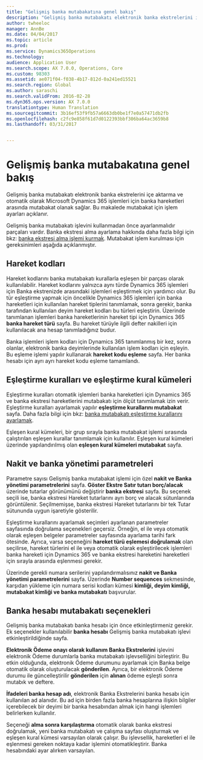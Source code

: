 ```yaml
---
title: "Gelişmiş banka mutabakatına genel bakış"
description: "Gelişmiş banka mutabakatı elektronik banka ekstrelerini içe aktarma ve otomatik olarak Microsoft Dynamics 365 işlemleri için banka hareketleri arasında mutabakat olanak sağlar.  Bu makalede mutabakat için işlem ayarları açıklanır."
author: twheeloc
manager: AnnBe
ms.date: 04/04/2017
ms.topic: article
ms.prod: 
ms.service: Dynamics365Operations
ms.technology: 
audience: Application User
ms.search.scope: AX 7.0.0, Operations, Core
ms.custom: 98303
ms.assetid: ae071f04-f038-4b17-812d-0a241ed15521
ms.search.region: Global
ms.author: saraschi
ms.search.validFrom: 2016-02-28
ms.dyn365.ops.version: AX 7.0.0
translationtype: Human Translation
ms.sourcegitcommit: 3b16ef53f9fb57a6663db0be1f7e0a57471db2fb
ms.openlocfilehash: c2fc9e858f61d7d0122393bbf306ba64ac3659b8
ms.lasthandoff: 03/31/2017


---
```


# <a name="advanced-bank-reconciliation-overview"></a>Gelişmiş banka mutabakatına genel bakış

Gelişmiş banka mutabakatı elektronik banka ekstrelerini içe aktarma ve otomatik olarak Microsoft Dynamics 365 işlemleri için banka hareketleri arasında mutabakat olanak sağlar.  Bu makalede mutabakat için işlem ayarları açıklanır.  

Gelişmiş banka mutabakatı işlevini kullanmadan önce ayarlanmalıdır parçaları vardır. Banka ekstresi alma ayarlama hakkında daha fazla bilgi için bkz: [banka ekstresi alma işlemi kurmak](set-up-advanced-bank-reconciliation-import-process.md).  Mutabakat işlem kurulması için gereksinimleri aşağıda açıklanmıştır.

## <a name="transaction-codes"></a>Hareket kodları
Hareket kodlarını banka mutabakatı kurallarla eşleşen bir parçası olarak kullanılabilir.  Hareket kodlarını yalnızca aynı türde Dynamics 365 işlemleri için Banka ekstrenizde arasındaki işlemleri eşleştirmek için yardımcı olur.  Bu tür eşleştirme yapmak için öncelikle Dynamics 365 işlemleri için banka hareketleri için kullanılan hareket tiplerini tanımlamak, sonra gerekir, banka tarafından kullanılan deyim hareket kodları bu türleri eşleştirin.  Üzerinde tanımlanan işlemleri banka hareketlerinin hareket tipi için Dynamics 365 **banka hareket türü** sayfa.  Bu hareket türüyle ilgili defter nakilleri için kullanılacak ana hesap tanımladığınız budur. 

Banka işlemleri işlem kodları için Dynamics 365 tanımlanmış bir kez, sonra olanlar, elektronik banka deyimlerinde kullanılan işlem kodları için eşleyin.  Bu eşleme işlemi yapılır kullanarak **hareket kodu eşleme** sayfa.  Her banka hesabı için ayrı ayrı hareket kodu eşleme tamamlandı.

## <a name="matching-rules-and-matching-rule-sets"></a>Eşleştirme kuralları ve eşleştirme kural kümeleri
Eşleştirme kuralları otomatik işlemleri banka hareketleri için Dynamics 365 ve banka ekstresi hareketlerini mutabakatı için ölçüt tanımlamak izin verir.  Eşleştirme kuralları ayarlamak yapılır **eşleştirme kurallarını mutabakat** sayfa.  Daha fazla bilgi için bkz: [banka mutabakatı eşleştirme kurallarını ayarlamak](set-up-bank-reconciliation-matching-rules.md). 

Eşleşen kural kümeleri, bir grup sırayla banka mutabakat işlemi sırasında çalıştırılan eşleşen kurallar tanımlamak için kullanılır.  Eşleşen kural kümeleri üzerinde yapılandırılmış olan **eşleşen kural kümeleri mutabakat** sayfa.

## <a name="cash-and-bank-management-parameters"></a>Nakit ve banka yönetimi parametreleri
Parametre sayısı Gelişmiş banka mutabakat işlemi için özel **nakit ve Banka yönetimi parametrelerini** sayfa.  **Göster Ekstre Satır tutarı borç/alacak** üzerinde tutarlar görünümünü değiştirir **banka ekstresi** sayfa.  Bu seçenek seçili ise, banka ekstresi Hareket tutarlarını ayrı borç ve alacak sütunlarında görüntülenir.  Seçilmemişse, banka ekstresi Hareket tutarlarını bir tek Tutar sütununda uygun işaretiyle gösterilir. 

Eşleştirme kurallarını ayarlamak seçimleri ayarlanan parametreler sayfasında doğrulama seçenekleri geçersiz.  Örneğin, el ile veya otomatik olarak eşleşen belgeler parametreler sayfasında ayarlama tarihi fark ötesinde.  Ayrıca, varsa seçeneğini **hareket türü eşlemesi doğrulamak** olan seçilirse, hareket türlerini el ile veya otomatik olarak eşleştirilecek işlemleri banka hareketi için Dynamics 365 ve banka ekstresi hareketini hareketleri için sırayla arasında eşlenmesi gerekir. 

Üzerinde gerekli numara serilerini yapılandırmalısınız **nakit ve Banka yönetimi parametrelerini** sayfa.  Üzerinde **Number sequences** sekmesinde, karşıdan yükleme için numara serisi kodları kümesi **kimliği, deyim kimliği, mutabakat kimliği ve banka mutabakatı** başvurular.

## <a name="bank-account-reconciliation-options"></a>Banka hesabı mutabakatı seçenekleri
Gelişmiş banka mutabakatı banka hesabı için önce etkinleştirmeniz gerekir.  Ek seçenekler kullanılabilir **banka hesabı** Gelişmiş banka mutabakatı işlevi etkinleştirildiğinde sayfa. 

**Elektronik Ödeme onayı olarak kullanım Banka Ekstrelerini** işlevini elektronik Ödeme durumlarla banka mutabakatı işlevselliğini birleştirir.  Bu etkin olduğunda, elektronik Ödeme durumunu ayarlamak için Banka belge otomatik olarak oluşturulacak **gönderilen**.  Ayrıca, bir elektronik Ödeme durumu ile güncelleştirilir **gönderilen** için **alınan** ödeme eşleşti sonra mutabık ve deftere. 

**İfadeleri banka hesap adı**, elektronik Banka Ekstrelerini banka hesabı için kullanılan ad alanıdır.  Bu ad için birden fazla banka hesaplarına ilişkin bilgiler içerebilecek bir deyimi bir banka hesabından almak için hangi işlemleri belirlerken kullanılır. 

Seçeneği **alma sonra karşılaştırma** otomatik olarak banka ekstresi doğrulamak, yeni banka mutabakatı ve çalışma sayfası oluşturmak ve eşleşen kural kümesi varsayılan olarak çalışır.  Bu işlevsellik, hareketleri el ile eşlenmesi gereken noktaya kadar işlemini otomatikleştirir.  Banka hesabındaki ayar alırken varsayılan.


